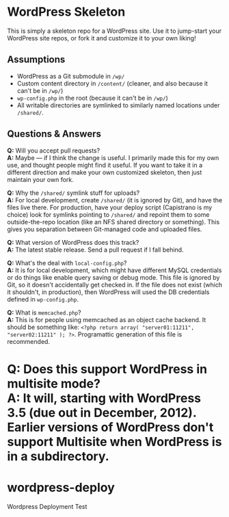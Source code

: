 # WordPress Skeleton

This is simply a skeleton repo for a WordPress site. Use it to jump-start your WordPress site repos, or fork it and customize it to your own liking!

## Assumptions

* WordPress as a Git submodule in `/wp/`
* Custom content directory in `/content/` (cleaner, and also because it can't be in `/wp/`)
* `wp-config.php` in the root (because it can't be in `/wp/`)
* All writable directories are symlinked to similarly named locations under `/shared/`.

## Questions & Answers

**Q:** Will you accept pull requests?  
**A:** Maybe — if I think the change is useful. I primarily made this for my own use, and thought people might find it useful. If you want to take it in a different direction and make your own customized skeleton, then just maintain your own fork.

**Q:** Why the `/shared/` symlink stuff for uploads?  
**A:** For local development, create `/shared/` (it is ignored by Git), and have the files live there. For production, have your deploy script (Capistrano is my choice) look for symlinks pointing to `/shared/` and repoint them to some outside-the-repo location (like an NFS shared directory or something). This gives you separation between Git-managed code and uploaded files.

**Q:** What version of WordPress does this track?  
**A:** The latest stable release. Send a pull request if I fall behind.

**Q:** What's the deal with `local-config.php`?  
**A:** It is for local development, which might have different MySQL credentials or do things like enable query saving or debug mode. This file is ignored by Git, so it doesn't accidentally get checked in. If the file does not exist (which it shouldn't, in production), then WordPress will used the DB credentials defined in `wp-config.php`.

**Q:** What is `memcached.php`?  
**A:** This is for people using memcached as an object cache backend. It should be something like: `<?php return array( "server01:11211", "server02:11211" ); ?>`. Programattic generation of this file is recommended.

**Q:** Does this support WordPress in multisite mode?  
**A:** It will, starting with WordPress 3.5 (due out in December, 2012). Earlier versions of WordPress don't support Multisite when WordPress is in a subdirectory.
=======
wordpress-deploy
================

Wordpress Deployment Test
